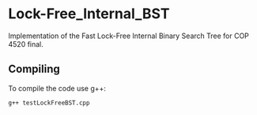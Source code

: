 # Lock-Free_Internal_BST
Implementation of the Fast Lock-Free Internal Binary Search Tree for COP 4520 final.

## Compiling

To compile the code use g++:

```
g++ testLockFreeBST.cpp
```